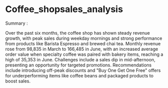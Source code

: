 # Coffee_shopsales_analysis
Summary :

Over the past six months, the coffee shop has shown steady revenue growth, with peak sales during weekday mornings and strong performance from products like Barista Espresso and brewed chai tea. Monthly revenue rose from 98,835 in March to 166,485 in June, with an increased average order value when specialty coffee was paired with bakery items, reaching a high of 35,353 in June. Challenges include a sales dip in mid-afternoon, presenting an opportunity for targeted promotions. Recommendations include introducing off-peak discounts and "Buy One Get One Free" offers for underperforming items like coffee beans and packaged products to boost sales.
